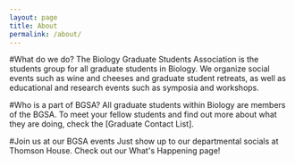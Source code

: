 ```yaml
---
layout: page
title: About
permalink: /about/
---
```


#What do we do?
The Biology Graduate Students Association is the students group for all graduate students in Biology. We organize social events such as wine and cheeses and graduate student retreats, as well as educational and research events such as symposia and workshops.

#Who is a part of BGSA? 
All graduate students within Biology are members of the BGSA. To meet your fellow students and find out more about what they are doing, check the [Graduate Contact List].

#Join us at our BGSA events
Just show up to our departmental socials at Thomson House. Check out our What's Happening page!
